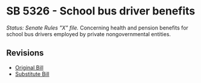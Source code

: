 # SB 5326 - School bus driver benefits
*Status: Senate Rules "X" file.*
Concerning health and pension benefits for school bus drivers employed by private nongovernmental entities.

## Revisions
* [Original Bill](1/)
* [Substitute Bill](S/)
